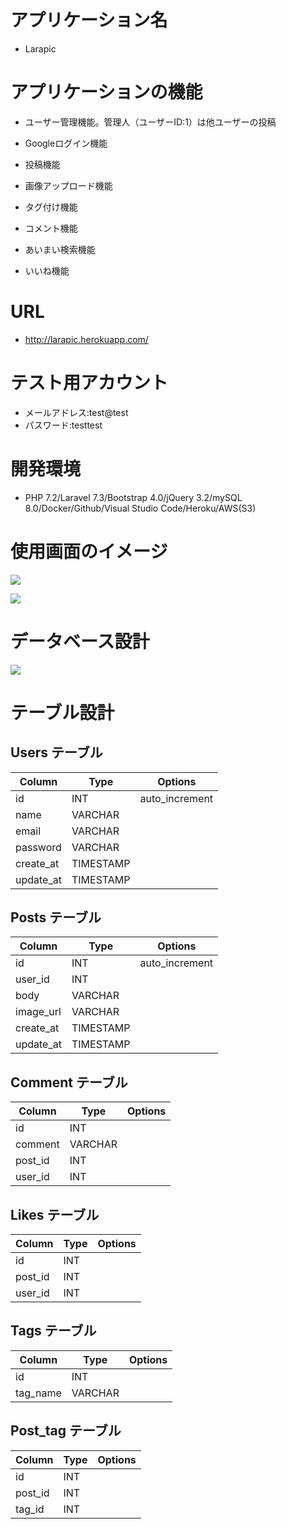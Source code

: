 # アプリケーション名

- Larapic

# アプリケーションの機能

- ユーザー管理機能。管理人（ユーザーID:1）は他ユーザーの投稿

- Googleログイン機能

- 投稿機能

- 画像アップロード機能

- タグ付け機能

- コメント機能

- あいまい検索機能

- いいね機能

# URL

- http://larapic.herokuapp.com/

# テスト用アカウント

- メールアドレス:test@test
- パスワード:testtest

# 開発環境

- PHP 7.2/Laravel 7.3/Bootstrap 4.0/jQuery 3.2/mySQL 8.0/Docker/Github/Visual Studio Code/Heroku/AWS(S3)

# 使用画面のイメージ

![](https://i.gyazo.com/287297c3169e8c05a3ad287f7a9adcf9.png)

![](https://i.gyazo.com/5fa23d8f610336f1d17709f56a0f264e.png)

# データベース設計

![](https://i.gyazo.com/6c5a8456ef51d80982b7f8a6041fabc1.png)

# テーブル設計

## Users テーブル

| Column    | Type      | Options        |
| --------- | --------- | -------------- |
| id        | INT       | auto_increment |
| name      | VARCHAR   |                |
| email     | VARCHAR   |                |
| password  | VARCHAR   |                |
| create_at | TIMESTAMP |                |
| update_at | TIMESTAMP |                |

## Posts テーブル

| Column    | Type      | Options        |
| --------- | --------- | -------------- |
| id        | INT       | auto_increment |
| user_id   | INT       |                |
| body      | VARCHAR   |                |
| image_url | VARCHAR   |                |
| create_at | TIMESTAMP |                |
| update_at | TIMESTAMP |                |

## Comment テーブル

| Column  | Type    | Options |
| ------- | ------- | ------- |
| id      | INT     |         |
| comment | VARCHAR |         |
| post_id | INT     |         |
| user_id | INT     |         |

## Likes テーブル

| Column  | Type | Options |
| ------- | ---- | ------- |
| id      | INT  |         |
| post_id | INT  |         |
| user_id | INT  |         |

## Tags テーブル

| Column   | Type     | Options |
| -------- | -------- | ------- |
| id       | INT      |         |
| tag_name | VARCHAR  |         |

## Post_tag テーブル

| Column  | Type | Options |
| ------- | ---- | ------- |
| id      | INT  |         |
| post_id | INT  |         |
| tag_id  | INT  |         |